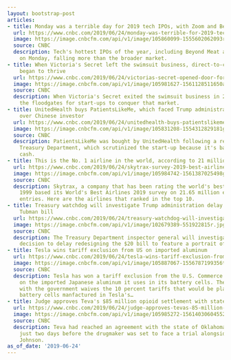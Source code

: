 ```yaml
---
layout: bootstrap-post
articles:
- title: Monday was a terrible day for 2019 tech IPOs, with Zoom and Beyond Meat plummeting
  url: https://www.cnbc.com/2019/06/24/monday-was-terrible-for-2019-tech-ipos-zoom-and-beyond-meat-dropped.html
  image: https://image.cnbcfm.com/api/v1/image/105860099-1555602062093rtx6s9mu.jpg?v=1555602142
  source: CNBC
  description: Tech's hottest IPOs of the year, including Beyond Meat and Zoom, dropped
    on Monday, falling more than the broader market.
- title: When Victoria's Secret left the swimsuit business, direct-to-consumer brands
    began to thrive
  url: https://www.cnbc.com/2019/06/24/victorias-secret-opened-door-for-direct-to-consumer-swim-brands-to-thrive.html
  image: https://image.cnbcfm.com/api/v1/image/105981627-1561128511650andiechritinemerrill.jpg?v=1561128798
  source: CNBC
  description: When Victoria's Secret exited the swimsuit business in 2016, it opened
    the floodgates for start-ups to conquer that market.
- title: UnitedHealth buys PatientsLikeMe, which faced Trump administration scrutiny
    over Chinese investor
  url: https://www.cnbc.com/2019/06/24/unitedhealth-buys-patientslikeme-after-cfius-forced-sale.html
  image: https://image.cnbcfm.com/api/v1/image/105831208-1554312829181gettyimages-94957400.jpeg?v=1554312918
  source: CNBC
  description: PatientsLikeMe was bought by UnitedHealth following a review by Trump's
    Treasury Department, which scrutinized the start-up because it's backed by Chinese
    cash.
- title: This is the No. 1 airline in the world, according to 21 million survey responses
  url: https://www.cnbc.com/2019/06/24/skytrax-survey-2019-best-airlines-in-the-world.html
  image: https://image.cnbcfm.com/api/v1/image/105984742-1561387025498gettyimages-477220364.jpg?v=1561401592
  source: CNBC
  description: Skytrax, a company that has been rating the world's best airlines since
    1999 based its World's Best Airlines 2019 survey on 21.65 million eligible survey
    entries. Here are the airlines that ranked in the top 10.
- title: Treasury watchdog will investigate Trump administration delay of $20 Harriet
    Tubman bill
  url: https://www.cnbc.com/2019/06/24/treasury-watchdog-will-investigate-harriet-tubman-20-bill-delay.html
  image: https://image.cnbcfm.com/api/v1/image/102679389-551922815r.jpg?v=1560533007
  source: CNBC
  description: The Treasury Department inspector general will investigate a controversial
    decision to delay redesigning the $20 bill to feature a portrait of Harriet Tubman.
- title: Tesla wins tariff exclusion from US on imported aluminum
  url: https://www.cnbc.com/2019/06/24/tesla-wins-tariff-exclusion-from-uesla-wins-tariff-exclusion-request-from-us-commerce-dept-to-waive-10percent-tariffs-on-imported-aluminum-from-japan-used-in-manufacture-of-battery-cells--govt-documen.html
  image: https://image.cnbcfm.com/api/v1/image/105887067-1556787199356tesla_gigafactory.jpg?v=1556787245
  source: CNBC
  description: Tesla has won a tariff exclusion from the U.S. Commerce Department
    on the imported Japanese aluminum it uses in its battery cells. The agreement
    with the government waives the 10 percent tariffs that would be placed on the
    battery cells manfactured in Tesla's…
- title: Judge approves Teva's $85 million opioid settlement with state of Oklahoma
  url: https://www.cnbc.com/2019/06/24/judge-approves-tevas-85-million-opioid-settlement-with-oklahoma.html
  image: https://image.cnbcfm.com/api/v1/image/105985272-15614030604552019-05-28t200627z_711665038_rc12c13a9eb0_rtrmadp_3_usa-opioids-litigation-oklahoma.jpg?v=1561403137
  source: CNBC
  description: Teva had reached an agreement with the state of Oklahoma last month,
    just two days before the drugmaker was set to face a trial alongside Johnson &
    Johnson.
as_of_date: '2019-06-24'
---
```


